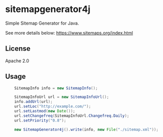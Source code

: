 # sitemapgenerator4j

Simple Sitemap Generator for Java.

See more details below:
  https://www.sitemaps.org/index.html

## License

Apache 2.0

## Usage

```Java
    SitemapInfo info = new SitemapInfo();

    SitemapInfoUrl url = new SitemapInfoUrl();
    info.addUrl(url);
    url.setLoc("http://example.com/");
    url.setLastmod(new Date());
    url.setChangefreq(SitemapInfoUrl.Changefreq.Daily);
    url.setPriority("0.8");

    new SitemapGenerator4j().write(info, new File("./sitemap.xml"));
```
